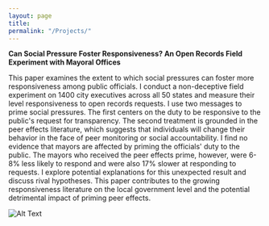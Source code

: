 ```yaml
---
layout: page
title: 
permalink: "/Projects/"
---
```


**Can Social Pressure Foster Responsiveness? An Open Records Field Experiment with Mayoral Offices**

This paper examines the extent to which social pressures can foster more responsiveness among public officials. I conduct a non-deceptive field experiment on 1400 city executives across all 50 states and measure their level responsiveness to open records requests. I use two messages to prime social pressures. The first centers on the duty to be responsive to the public's request for transparency. The second treatment is grounded in the peer effects literature, which suggests that individuals will change their behavior in the face of peer monitoring or social accountability. I find no evidence that mayors are affected by priming the officials' duty to the public. The mayors who received the peer effects prime, however, were 6-8% less likely to respond and were also 17% slower at responding to requests. I explore potential explanations for this unexpected result and discuss rival hypotheses. This paper contributes to the growing responsiveness literature on the local government level and the potential detrimental impact of priming peer effects.


![Alt Text](https://bryantjmoy.github.io/assets/SocialPressureMayors.gif)
